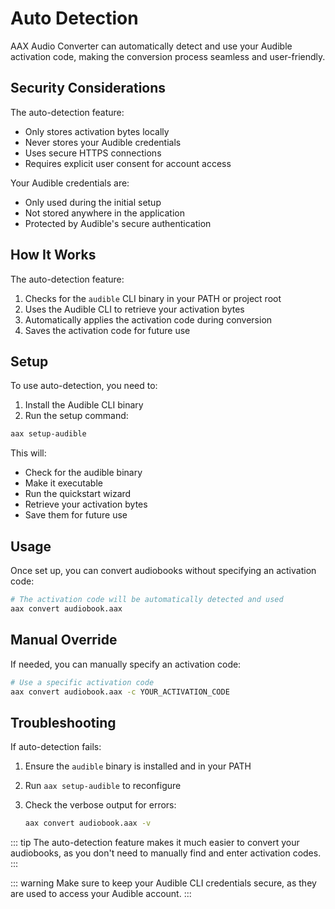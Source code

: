 # Auto Detection

AAX Audio Converter can automatically detect and use your Audible activation code, making the conversion process seamless and user-friendly.

## Security Considerations

The auto-detection feature:

- Only stores activation bytes locally
- Never stores your Audible credentials
- Uses secure HTTPS connections
- Requires explicit user consent for account access

Your Audible credentials are:

- Only used during the initial setup
- Not stored anywhere in the application
- Protected by Audible's secure authentication

## How It Works

The auto-detection feature:

1. Checks for the `audible` CLI binary in your PATH or project root
2. Uses the Audible CLI to retrieve your activation bytes
3. Automatically applies the activation code during conversion
4. Saves the activation code for future use

## Setup

To use auto-detection, you need to:

1. Install the Audible CLI binary
2. Run the setup command:

```bash
aax setup-audible
```

This will:

- Check for the audible binary
- Make it executable
- Run the quickstart wizard
- Retrieve your activation bytes
- Save them for future use

## Usage

Once set up, you can convert audiobooks without specifying an activation code:

```bash
# The activation code will be automatically detected and used
aax convert audiobook.aax
```

## Manual Override

If needed, you can manually specify an activation code:

```bash
# Use a specific activation code
aax convert audiobook.aax -c YOUR_ACTIVATION_CODE
```

## Troubleshooting

If auto-detection fails:

1. Ensure the `audible` binary is installed and in your PATH
2. Run `aax setup-audible` to reconfigure
3. Check the verbose output for errors:

   ```bash
   aax convert audiobook.aax -v
   ```

::: tip
The auto-detection feature makes it much easier to convert your audiobooks, as you don't need to manually find and enter activation codes.
:::

::: warning
Make sure to keep your Audible CLI credentials secure, as they are used to access your Audible account.
:::
